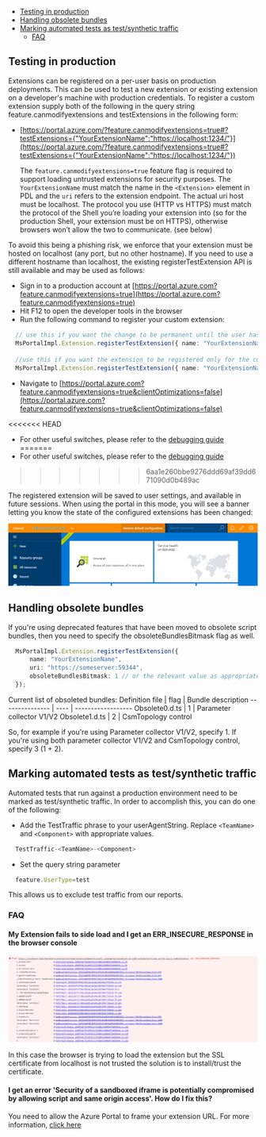 * [Testing in production](#testing-in-production)
* [Handling obsolete bundles](#handling-obsolete-bundles)
* [Marking automated tests as test/synthetic traffic](#marking-automated-tests-as-test-synthetic-traffic)
    * [FAQ](#marking-automated-tests-as-test-synthetic-traffic-faq)


<a name="testing-in-production"></a>
## Testing in production

Extensions can be registered on a per-user basis on production deployments. This can be used to test a new extension or existing extension on a developer's machine with production credentials. To register a custom extension supply both of the following in the query string feature.canmodifyextensions and testExtensions in the following form:

* [https://portal.azure.com/?feature.canmodifyextensions=true#?testExtensions={"YourExtensionName":"https://localhost:1234/"}](https://portal.azure.com/?feature.canmodifyextensions=true#?testExtensions={"YourExtensionName":"https://localhost:1234/"})

  The `feature.canmodifyextensions=true` feature flag is required to support loading untrusted extensions for security purposes. The `YourExtensionName` must match the name in the `<Extension>` element in PDL and the `uri` refers to the extension endpoint. The actual uri host must be localhost. The protocol you use (HTTP vs HTTPS) must match the protocol of the Shell you’re loading your extension into (so for the production Shell, your extension must be on HTTPS), otherwise browsers won’t allow the two to communicate. (see below)

To avoid this being a phishing risk, we enforce that your extension must be hosted on localhost (any port, but no other hostname). If you need to use a different hostname than localhost, the existing registerTestExtension API is still available and may be used as follows:

* Sign in to a production account at [https://portal.azure.com?feature.canmodifyextensions=true](https://portal.azure.com?feature.canmodifyextensions=true)
* Hit F12 to open the developer tools in the browser
* Run the following command to register your custom extension:

```ts
  // use this if you want the change to be permanent until the user has resets settings or executes MsPortalImpl.Extension.unregisterTestExtension("YourExtensionName")
  MsPortalImpl.Extension.registerTestExtension({ name: "YourExtensionName", uri: "https://someserver:59344" });

  //use this if you want the extension to be registered only for the current portal load. 
  MsPortalImpl.Extension.registerTestExtension({ name: "YourExtensionName", uri: "https://someserver:59344" }, true);
```


* Navigate to [https://portal.azure.com?feature.canmodifyextensions=true&clientOptimizations=false](https://portal.azure.com?feature.canmodifyextensions=true&clientOptimizations=false)

<<<<<<< HEAD
  * For other useful switches, please refer to the [debugging guide](/portal-sdk/templates/portalfx-debugging.md#diagnostic-switches)
=======
  * For other useful switches, please refer to the [debugging guide](portalfx-debugging.md)
>>>>>>> 6aa1e260bbe9276ddd69af39dd671090d0b489ac

The registered extension will be saved to user settings, and available in future sessions. When using the portal in this mode, you will see a banner letting you know the state of the configured extensions has been changed:

![Local extensions](../media/portalfx-testinprod/localExtensions.png)

<a name="handling-obsolete-bundles"></a>
## Handling obsolete bundles

If you're using deprecated features that have been moved to obsolete script
bundles, then you need to specify the obsoleteBundlesBitmask flag as well. 

```ts
  MsPortalImpl.Extension.registerTestExtension({
      name: "YourExtensionName",
      uri: "https://someserver:59344",
      obsoleteBundlesBitmask: 1 // or the relevant value as appropriate.
  });
```

Current list of obsoleted bundles:
Definition file | flag | Bundle description
--------------- | ---- | ------------------
 Obsolete0.d.ts | 1    | Parameter collector V1/V2
 Obsolete1.d.ts | 2    | CsmTopology control

 So, for example if you're using Parameter collector V1/V2, specify 1. If you're
 using both parameter collector V1/V2 and CsmTopology control, specify 3 (1 + 2). 

<a name="marking-automated-tests-as-test-synthetic-traffic"></a>
## Marking automated tests as test/synthetic traffic

Automated tests that run against a production environment need to be marked as test/synthetic traffic.  In order to accomplish this, you can do one of the following:

* Add the TestTraffic phrase to your userAgentString.  Replace `<TeamName>` and `<Component>` with appropriate values.

```ts
  TestTraffic-<TeamName>-<Component>
```

* Set the query string parameter

```ts
  feature.UserType=test
```

This allows us to exclude test traffic from our reports.

<a name="marking-automated-tests-as-test-synthetic-traffic-faq"></a>
### FAQ

<a name="marking-automated-tests-as-test-synthetic-traffic-faq-my-extension-fails-to-side-load-and-i-get-an-err_insecure_response-in-the-browser-console"></a>
#### My Extension fails to side load and I get an ERR_INSECURE_RESPONSE in the browser console

![ERR_INSECURE_RESPONSE](../media/portalfx-testinprod/errinsecureresponse.png)

In this case the browser is trying to load the extension but the SSL certificate from localhost is not trusted the solution is to install/trust the certificate.

<a name="marking-automated-tests-as-test-synthetic-traffic-faq-i-get-an-error-security-of-a-sandboxed-iframe-is-potentially-compromised-by-allowing-script-and-same-origin-access-how-do-i-fix-this"></a>
#### I get an error &#39;Security of a sandboxed iframe is potentially compromised by allowing script and same origin access&#39;. How do I fix this?

You need to allow the Azure Portal to frame your extension URL. For more information, [click here](portalfx-creating-extensions.md)
